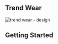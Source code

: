 ## Trend Wear

![trend wear - design](https://github.com/user-attachments/assets/89d11281-122f-41e7-90a1-5de8f35dc1b3)

## Getting Started

